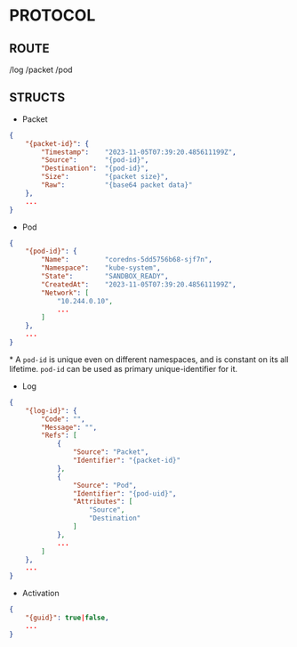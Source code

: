 # PROTOCOL

## ROUTE

/log
/packet
/pod

## STRUCTS

- Packet

```json
{
    "{packet-id}": {
        "Timestamp":    "2023-11-05T07:39:20.485611199Z",
        "Source":       "{pod-id}",
        "Destination":  "{pod-id}",
        "Size":         "{packet size}",
        "Raw":          "{base64 packet data}"
    },
    ...
}
```

- Pod

```json
{
    "{pod-id}": {
        "Name":         "coredns-5dd5756b68-sjf7n",
        "Namespace":    "kube-system",
        "State":        "SANDBOX_READY",
        "CreatedAt":    "2023-11-05T07:39:20.485611199Z",
        "Network": [
            "10.244.0.10",
            ...
        ]
    },
    ...
}
```

\* A `pod-id` is unique even on different namespaces, 
and is constant on its all lifetime. 
`pod-id` can be used as primary unique-identifier for it.

- Log

```json
{
    "{log-id}": {
        "Code": "",
        "Message": "",
        "Refs": [
            {
                "Source": "Packet",
                "Identifier": "{packet-id}"
            },
            {
                "Source": "Pod",
                "Identifier": "{pod-uid}",
                "Attributes": [
                    "Source",
                    "Destination"
                ]
            },
            ...
        ]
    },
    ...
}
```

- Activation

```json
{
    "{guid}": true|false,
    ...
}
```
